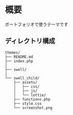 # 概要

ポートフォリオで使うテーマです

## ディレクトリ構成

```
themes/
├── README.md
├── index.php
│
├── swell/
│
└── swell_child/
    ├── assets/
    │   ├── css/
    │   ├── js/
    │   └── lottie/
    ├── functions.php
    ├── style.css
    └── screenshot.png

```
